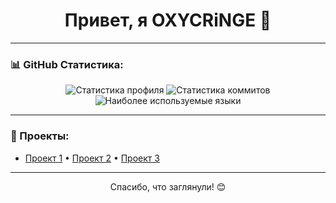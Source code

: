<h1 align="center">Привет, я OXYCRiNGE 👋</h1>

---

### 📊 GitHub Статистика:
<p align="center">
  <img src="https://github-readme-stats.vercel.app/api?username=OXYCRiNGE&show_icons=true&theme=radical" alt="Статистика профиля" />
  <img src="https://github-readme-streak-stats.herokuapp.com/?user=OXYCRiNGE&theme=radical" alt="Статистика коммитов" />
  <img src="https://github-readme-stats.vercel.app/api/top-langs/?username=OXYCRiNGE&layout=compact&theme=radical" alt="Наиболее используемые языки" />
</p>

---

### 🚀 Проекты:
- [Проект 1](#) • [Проект 2](#) • [Проект 3](#)

---

<p align="center">Спасибо, что заглянули! 😊</p>
